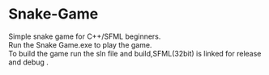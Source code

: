# Snake-Game
Simple snake game for C++/SFML beginners.<br/>
Run the Snake Game.exe to play the game.<br/>
To build the game run the sln file and build,SFML(32bit) is linked for release and debug .<br/>
